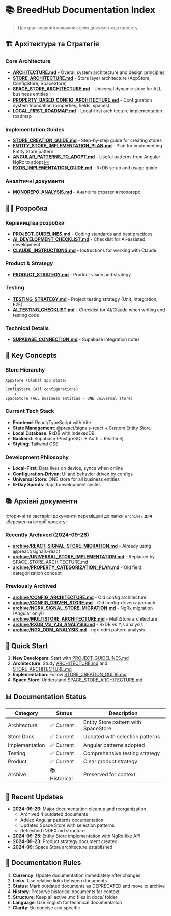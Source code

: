 # 📚 BreedHub Documentation Index

> Централізований покажчик всієї документації проекту

## 🏗️ Архітектура та Стратегія

### Core Architecture
- **[ARCHITECTURE.md](./ARCHITECTURE.md)** - Overall system architecture and design principles
- **[STORE_ARCHITECTURE.md](./STORE_ARCHITECTURE.md)** - Store layer architecture (AppStore, ConfigStore, SpaceStore)
- **[SPACE_STORE_ARCHITECTURE.md](./SPACE_STORE_ARCHITECTURE.md)** - Universal dynamic store for ALL business entities ✨
- **[PROPERTY_BASED_CONFIG_ARCHITECTURE.md](./PROPERTY_BASED_CONFIG_ARCHITECTURE.md)** - Configuration system foundation (properties, fields, spaces)
- **[LOCAL_FIRST_ROADMAP.md](./LOCAL_FIRST_ROADMAP.md)** - Local-first architecture implementation roadmap

### Implementation Guides
- **[STORE_CREATION_GUIDE.md](./STORE_CREATION_GUIDE.md)** - Step-by-step guide for creating stores
- **[ENTITY_STORE_IMPLEMENTATION_PLAN.md](./ENTITY_STORE_IMPLEMENTATION_PLAN.md)** - Plan for implementing Entity Store pattern
- **[ANGULAR_PATTERNS_TO_ADOPT.md](./ANGULAR_PATTERNS_TO_ADOPT.md)** - Useful patterns from Angular NgRx to adopt 🆕
- **[RXDB_IMPLEMENTATION_GUIDE.md](./RXDB_IMPLEMENTATION_GUIDE.md)** - RxDB setup and usage guide

### Аналітичні документи
- **[MONOREPO_ANALYSIS.md](./MONOREPO_ANALYSIS.md)** - Аналіз та стратегія monorepo

## 👨‍💻 Розробка

### Керівництва розробки
- **[PROJECT_GUIDELINES.md](./PROJECT_GUIDELINES.md)** - Coding standards and best practices
- **[AI_DEVELOPMENT_CHECKLIST.md](./AI_DEVELOPMENT_CHECKLIST.md)** - Checklist for AI-assisted development
- **[CLAUDE_INSTRUCTIONS.md](./CLAUDE_INSTRUCTIONS.md)** - Instructions for working with Claude

### Product & Strategy
- **[PRODUCT_STRATEGY.md](./PRODUCT_STRATEGY.md)** - Product vision and strategy

### Testing
- **[TESTING_STRATEGY.md](./TESTING_STRATEGY.md)** - Project testing strategy (Unit, Integration, E2E)
- **[AI_TESTING_CHECKLIST.md](./AI_TESTING_CHECKLIST.md)** - Checklist for AI/Claude when writing and testing code

### Technical Details
- **[SUPABASE_CONNECTION.md](./SUPABASE_CONNECTION.md)** - Supabase integration notes

## 🎯 Key Concepts

### Store Hierarchy
```
AppStore (Global app state)
    ↓
ConfigStore (All configurations)
    ↓
SpaceStore (ALL business entities - ONE universal store)
```

### Current Tech Stack
- **Frontend**: React/TypeScript with Vite
- **State Management**: @preact/signals-react + Custom Entity Store
- **Local Database**: RxDB with IndexedDB
- **Backend**: Supabase (PostgreSQL + Auth + Realtime)
- **Styling**: Tailwind CSS

### Development Philosophy
- **Local-First**: Data lives on device, syncs when online
- **Configuration-Driven**: UI and behavior driven by configs
- **Universal Store**: ONE store for all business entities
- **6-Day Sprints**: Rapid development cycles

## 📚 Архівні документи

Історичні та застарілі документи переміщені до папки `archive/` для збереження історії проекту:

### Recently Archived (2024-09-26)
- **[archive/REACT_SIGNAL_STORE_MIGRATION.md](./archive/REACT_SIGNAL_STORE_MIGRATION.md)** - Already using @preact/signals-react
- **[archive/UNIVERSAL_STORE_IMPLEMENTATION.md](./archive/UNIVERSAL_STORE_IMPLEMENTATION.md)** - Replaced by SPACE_STORE_ARCHITECTURE.md
- **[archive/PROPERTY_CATEGORIZATION_PLAN.md](./archive/PROPERTY_CATEGORIZATION_PLAN.md)** - Old field categorization concept

### Previously Archived
- **[archive/CONFIG_ARCHITECTURE.md](./archive/CONFIG_ARCHITECTURE.md)** - Old config architecture
- **[archive/CONFIG_DRIVEN_STORE.md](./archive/CONFIG_DRIVEN_STORE.md)** - Old config-driven approach
- **[archive/NGRX_SIGNAL_STORE_MIGRATION.md](./archive/NGRX_SIGNAL_STORE_MIGRATION.md)** - NgRx migration (Angular only!)
- **[archive/MULTISTORE_ARCHITECTURE.md](./archive/MULTISTORE_ARCHITECTURE.md)** - MultiStore architecture
- **[archive/RXDB_VS_YJS_ANALYSIS.md](./archive/RXDB_VS_YJS_ANALYSIS.md)** - RxDB vs Yjs analysis
- **[archive/NGX_ODM_ANALYSIS.md](./archive/NGX_ODM_ANALYSIS.md)** - ngx-odm pattern analysis

## 🎯 Quick Start

1. **New Developers**: Start with [PROJECT_GUIDELINES.md](./PROJECT_GUIDELINES.md)
2. **Architecture**: Study [ARCHITECTURE.md](./ARCHITECTURE.md) and [STORE_ARCHITECTURE.md](./STORE_ARCHITECTURE.md)
3. **Implementation**: Follow [STORE_CREATION_GUIDE.md](./STORE_CREATION_GUIDE.md)
4. **Space Store**: Understand [SPACE_STORE_ARCHITECTURE.md](./SPACE_STORE_ARCHITECTURE.md)

## 📊 Documentation Status

| Category | Status | Description |
|----------|--------|-------------|
| Architecture | ✅ Current | Entity Store pattern with SpaceStore |
| Store Docs | ✅ Current | Updated with selection patterns |
| Implementation | ✅ Current | Angular patterns adopted |
| Testing | ✅ Current | Comprehensive testing strategy |
| Product | ✅ Current | Clear product strategy |
| Archive | 📚 Historical | Preserved for context |

## 🔄 Recent Updates

- **2024-09-26**: Major documentation cleanup and reorganization
  - Archived 4 outdated documents
  - Added Angular patterns documentation
  - Updated Space Store with selection patterns
  - Refreshed INDEX.md structure
- **2024-09-25**: Entity Store implementation with NgRx-like API
- **2024-09-23**: Product strategy document created
- **2024-09**: Space Store architecture established

## 📝 Documentation Rules

1. **Currency**: Update documentation immediately after changes
2. **Links**: Use relative links between documents
3. **Status**: Mark outdated documents as DEPRECATED and move to archive
4. **History**: Preserve historical documents for context
5. **Structure**: Keep all active .md files in docs/ folder
6. **Language**: Use English for technical documentation
7. **Clarity**: Be concise and specific

